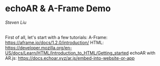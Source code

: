 # echoAR & A-Frame Demo 

###### Steven Liu

First of all, let's start with a few tutorials:
A-Frame: https://aframe.io/docs/1.2.0/introduction/
HTML: https://developer.mozilla.org/en-US/docs/Learn/HTML/Introduction_to_HTML/Getting_started
echoAR with AR.js: https://docs.echoar.xyz/ar.js/embed-into-website-or-app